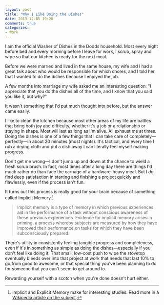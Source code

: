 ```yaml
---
layout: post
title: "Why I Like Doing the Dishes"
date: 2013-12-05 19:28
comments: true
categories: 
- Work
---
```


I am the official Washer of Dishes in the Dodds household. Most every night before bed and every morning before I leave for work, I scrub, spray and wipe so that our kitchen is ready for the next meal. 

Before we were married and lived in the same house, my wife and I had a great talk about who would be responsible for which chores, and I told her that I wanted to do the dishes because I enjoyed the job. 

A few months into marriage my wife asked me an interesting question: "I appreciate that you do the dishes all of the time, and I know that you said you like it, but why?" 

It wasn't something that I'd put much thought into before, but the answer came easily. 

I like to clean the kitchen because most other areas of my life are battles that bring both joy and difficulty, whether it's a job or a relationship or staying in shape. Most will last as long as I'm alive. All exhaust me at times. Doing the dishes is one of a few things that I can take care of completely—perfectly—in about 20 minutes (most nights). It's tactical, and every time I rub a drying cloth and put a dish away I can literally feel myself making progress. 

Don't get me wrong—I don't jump up and down at the chance to wield a fresh scrub brush. In fact, most times after a long day there are things I'd much rather do than face the carnage of a hardware-heavy meal. But I *do* find deep satisfaction in starting and finishing a project quickly and flawlessly, even if the process isn't fun. 

It turns out this process is really good for your brain because of something called Implicit Memory.[^1] 

> Implicit memory is a type of memory in which previous experiences aid in the performance of a task without conscious awareness of these previous experiences. Evidence for implicit memory arises in priming, a process whereby subjects are measured by how they have improved their performance on tasks for which they have been subconsciously prepared.
 
There's utility in consistently feeling tangible progress and completeness, even if it's in something as simple as doing the dishes—especially if you don't feel like doing it. That small, low-cost push to wipe the stovetop eventually bleeds over into that project at work that needs that last 10% to go from good to awesome, or that special thing you've been planning to do for someone that you can't seem to get around to. 

Rewarding yourself with a scotch when you're done doesn't hurt either. 

[^1]: Implicit and Explicit Memory make for interesting studies. Read more in a [Wikipedia article on the subject](http://en.wikipedia.org/wiki/Implicit_memory). 


